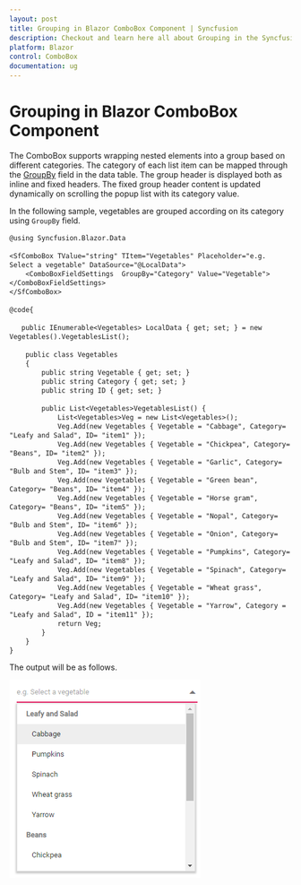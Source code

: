 ```yaml
---
layout: post
title: Grouping in Blazor ComboBox Component | Syncfusion
description: Checkout and learn here all about Grouping in the Syncfusion Blazor ComboBox component and much more.
platform: Blazor
control: ComboBox
documentation: ug
---
```


# Grouping in Blazor ComboBox Component

The ComboBox supports wrapping nested elements into a group based on different categories. The category of each list item can be mapped through the [GroupBy](https://help.syncfusion.com/cr/blazor/Syncfusion.Blazor.DropDowns.ComboBoxFieldSettings.html#Syncfusion_Blazor_DropDowns_ComboBoxFieldSettings_GroupBy) field in the data table. The group header is displayed both as inline and fixed headers. The fixed group header content
is updated dynamically on scrolling the popup list with its category value.

In the following sample, vegetables are grouped according on its category using `GroupBy` field.

```cshtml
@using Syncfusion.Blazor.Data

<SfComboBox TValue="string" TItem="Vegetables" Placeholder="e.g. Select a vegetable" DataSource="@LocalData">
    <ComboBoxFieldSettings  GroupBy="Category" Value="Vegetable"></ComboBoxFieldSettings>
</SfComboBox>

@code{

   public IEnumerable<Vegetables> LocalData { get; set; } = new Vegetables().VegetablesList();

    public class Vegetables
    {
        public string Vegetable { get; set; }
        public string Category { get; set; }
        public string ID { get; set; }

        public List<Vegetables>VegetablesList() {
            List<Vegetables>Veg = new List<Vegetables>();
            Veg.Add(new Vegetables { Vegetable = "Cabbage", Category= "Leafy and Salad", ID= "item1" });
            Veg.Add(new Vegetables { Vegetable = "Chickpea", Category= "Beans", ID= "item2" });
            Veg.Add(new Vegetables { Vegetable = "Garlic", Category= "Bulb and Stem", ID= "item3" });
            Veg.Add(new Vegetables { Vegetable = "Green bean", Category= "Beans", ID= "item4" });
            Veg.Add(new Vegetables { Vegetable = "Horse gram", Category= "Beans", ID= "item5" });
            Veg.Add(new Vegetables { Vegetable = "Nopal", Category= "Bulb and Stem", ID= "item6" });
            Veg.Add(new Vegetables { Vegetable = "Onion", Category= "Bulb and Stem", ID= "item7" });
            Veg.Add(new Vegetables { Vegetable = "Pumpkins", Category= "Leafy and Salad", ID= "item8" });
            Veg.Add(new Vegetables { Vegetable = "Spinach", Category= "Leafy and Salad", ID= "item9" });
            Veg.Add(new Vegetables { Vegetable = "Wheat grass", Category= "Leafy and Salad", ID= "item10" });
            Veg.Add(new Vegetables { Vegetable = "Yarrow", Category = "Leafy and Salad", ID = "item11" });
            return Veg;
        }
    }
}
```

The output will be as follows.

![Grouping in Blazor ComboBox](./images/blazor-combobox-grouping.png)